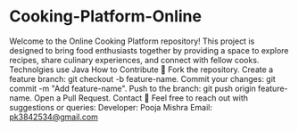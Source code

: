 # Cooking-Platform-Online
 Welcome to the Online Cooking Platform repository! This project is designed to bring food enthusiasts together by providing a space to explore recipes, share culinary experiences, and connect with fellow cooks.
Technolgies use
Java
How to Contribute 🤝
Fork the repository.
Create a feature branch: git checkout -b feature-name.
Commit your changes: git commit -m "Add feature-name".
Push to the branch: git push origin feature-name.
Open a Pull Request.
Contact 💌
   Feel free to reach out with suggestions or queries:
        Developer: Pooja Mishra
        Email: pk3842534@gmail.com

